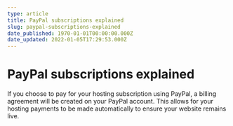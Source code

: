 ```yaml
---
type: article
title: PayPal subscriptions explained
slug: paypal-subscriptions-explained
date_published: 1970-01-01T00:00:00.000Z
date_updated: 2022-01-05T17:29:53.000Z
---
```


# PayPal subscriptions explained

If you choose to pay for your hosting subscription using PayPal, a billing agreement will be created on your PayPal account. This allows for your hosting payments to be made automatically to ensure your website remains live.